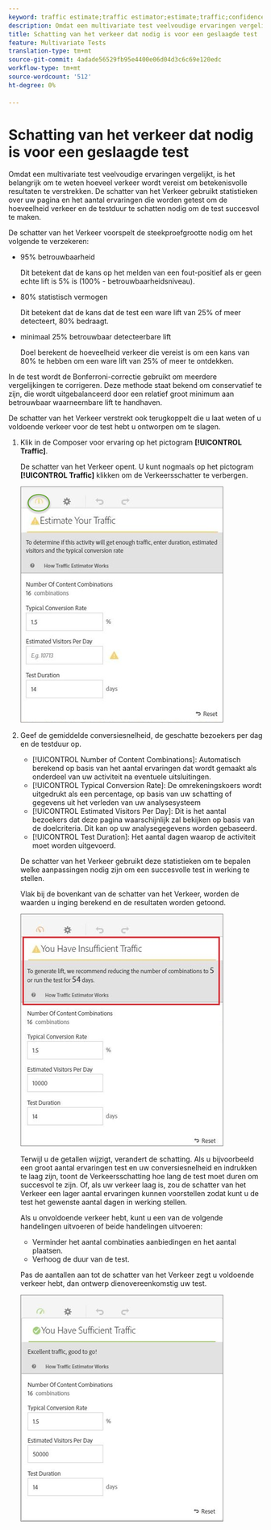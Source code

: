 ```yaml
---
keyword: traffic estimate;traffic estimator;estimate;traffic;confidence;statistical power;lift;bonferroni;conversion rate;visitors per day;duration
description: Omdat een multivariate test veelvoudige ervaringen vergelijkt, is het belangrijk om te weten hoeveel verkeer wordt vereist om betekenisvolle resultaten te verstrekken. De Adobe Target Traffic Estimator gebruikt statistieken over uw pagina en het aantal ervaringen die worden getest om de hoeveelheid verkeer en de testduur te schatten nodig om de test succesvol te maken.
title: Schatting van het verkeer dat nodig is voor een geslaagde test
feature: Multivariate Tests
translation-type: tm+mt
source-git-commit: 4adade56529fb95e4400e06d04d3c6c69e120edc
workflow-type: tm+mt
source-wordcount: '512'
ht-degree: 0%

---
```



# Schatting van het verkeer dat nodig is voor een geslaagde test

Omdat een multivariate test veelvoudige ervaringen vergelijkt, is het belangrijk om te weten hoeveel verkeer wordt vereist om betekenisvolle resultaten te verstrekken. De schatter van het Verkeer gebruikt statistieken over uw pagina en het aantal ervaringen die worden getest om de hoeveelheid verkeer en de testduur te schatten nodig om de test succesvol te maken.

De schatter van het Verkeer voorspelt de steekproefgrootte nodig om het volgende te verzekeren:

* 95% betrouwbaarheid

   Dit betekent dat de kans op het melden van een fout-positief als er geen echte lift is 5% is (100% - betrouwbaarheidsniveau).
* 80% statistisch vermogen

   Dit betekent dat de kans dat de test een ware lift van 25% of meer detecteert, 80% bedraagt.
* minimaal 25% betrouwbaar detecteerbare lift

   Doel berekent de hoeveelheid verkeer die vereist is om een kans van 80% te hebben om een ware lift van 25% of meer te ontdekken.

In de test wordt de Bonferroni-correctie gebruikt om meerdere vergelijkingen te corrigeren. Deze methode staat bekend om conservatief te zijn, die wordt uitgebalanceerd door een relatief groot minimum aan betrouwbaar waarneembare lift te handhaven.

De schatter van het Verkeer verstrekt ook terugkoppelt die u laat weten of u voldoende verkeer voor de test hebt u ontworpen om te slagen.

1. Klik in de Composer voor ervaring op het pictogram **[!UICONTROL Traffic]**.

   De schatter van het Verkeer opent. U kunt nogmaals op het pictogram **[!UICONTROL Traffic]** klikken om de Verkeersschatter te verbergen.

   ![](assets/estimatorempty.png)

1. Geef de gemiddelde conversiesnelheid, de geschatte bezoekers per dag en de testduur op.

   * [!UICONTROL Number of Content Combinations]: Automatisch berekend op basis van het aantal ervaringen dat wordt gemaakt als onderdeel van uw activiteit na eventuele uitsluitingen.
   * [!UICONTROL Typical Conversion Rate]: De omrekeningskoers wordt uitgedrukt als een percentage, op basis van uw schatting of gegevens uit het verleden van uw analysesysteem
   * [!UICONTROL Estimated Visitors Per Day]: Dit is het aantal bezoekers dat deze pagina waarschijnlijk zal bekijken op basis van de doelcriteria. Dit kan op uw analysegegevens worden gebaseerd.
   * [!UICONTROL Test Duration]: Het aantal dagen waarop de activiteit moet worden uitgevoerd.

   De schatter van het Verkeer gebruikt deze statistieken om te bepalen welke aanpassingen nodig zijn om een succesvolle test in werking te stellen.

   Vlak bij de bovenkant van de schatter van het Verkeer, worden de waarden u inging berekend en de resultaten worden getoond.

   ![](assets/estimatorinsufficient.png)

   Terwijl u de getallen wijzigt, verandert de schatting. Als u bijvoorbeeld een groot aantal ervaringen test en uw conversiesnelheid en indrukken te laag zijn, toont de Verkeersschatting hoe lang de test moet duren om succesvol te zijn. Of, als uw verkeer laag is, zou de schatter van het Verkeer een lager aantal ervaringen kunnen voorstellen zodat kunt u de test het gewenste aantal dagen in werking stellen.

   Als u onvoldoende verkeer hebt, kunt u een van de volgende handelingen uitvoeren of beide handelingen uitvoeren:

   * Verminder het aantal combinaties aanbiedingen en het aantal plaatsen.
   * Verhoog de duur van de test.

   Pas de aantallen aan tot de schatter van het Verkeer zegt u voldoende verkeer hebt, dan ontwerp dienovereenkomstig uw test.

   ![](assets/estimatorok.png)

